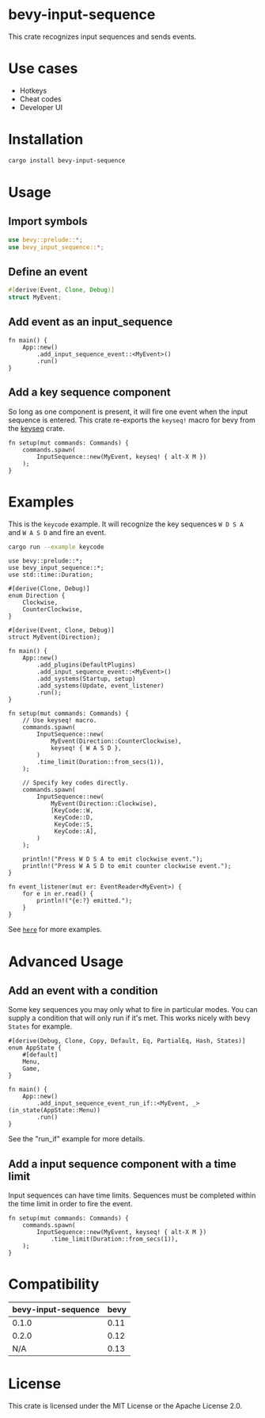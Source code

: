 # bevy-input-sequence

This crate recognizes input sequences and sends events.

# Use cases

* Hotkeys
* Cheat codes
* Developer UI

# Installation

``` sh
cargo install bevy-input-sequence
```

# Usage

## Import symbols

```rust
use bevy::prelude::*;
use bevy_input_sequence::*;
```

## Define an event

```rust ignore
#[derive(Event, Clone, Debug)]
struct MyEvent;
```

## Add event as an input_sequence

```ignore
fn main() {
    App::new()
        .add_input_sequence_event::<MyEvent>()
        .run()
}
```

## Add a key sequence component

So long as one component is present, it will fire one event when the input
sequence is entered. This crate re-exports the `keyseq!` macro for bevy from the [keyseq](https://crates.io/crates/keyseq) crate.

```ignore
fn setup(mut commands: Commands) {
    commands.spawn(
        InputSequence::new(MyEvent, keyseq! { alt-X M })
    );
}
```

# Examples

This is the `keycode` example. It will recognize the key sequences `W D S A` and
`W A S D` and fire an event. 

``` sh
cargo run --example keycode
```

```compile
use bevy::prelude::*;
use bevy_input_sequence::*;
use std::time::Duration;

#[derive(Clone, Debug)]
enum Direction {
    Clockwise,
    CounterClockwise,
}

#[derive(Event, Clone, Debug)]
struct MyEvent(Direction);

fn main() {
    App::new()
        .add_plugins(DefaultPlugins)
        .add_input_sequence_event::<MyEvent>()
        .add_systems(Startup, setup)
        .add_systems(Update, event_listener)
        .run();
}

fn setup(mut commands: Commands) {
    // Use keyseq! macro.
    commands.spawn(
        InputSequence::new(
            MyEvent(Direction::CounterClockwise),
            keyseq! { W A S D },
        )
        .time_limit(Duration::from_secs(1)),
    );

    // Specify key codes directly.
    commands.spawn(
        InputSequence::new(
            MyEvent(Direction::Clockwise),
            [KeyCode::W,
             KeyCode::D,
             KeyCode::S,
             KeyCode::A],
        )
    );

    println!("Press W D S A to emit clockwise event.");
    println!("Press W A S D to emit counter clockwise event.");
}

fn event_listener(mut er: EventReader<MyEvent>) {
    for e in er.read() {
        println!("{e:?} emitted.");
    }
}
```

See [`here`](./examples/) for more examples.

# Advanced Usage

## Add an event with a condition

Some key sequences you may only what to fire in particular modes. You can supply
a condition that will only run if it's met. This works nicely with bevy `States`
for example.

```ignore
#[derive(Debug, Clone, Copy, Default, Eq, PartialEq, Hash, States)]
enum AppState {
    #[default]
    Menu,
    Game,
}

fn main() {
    App::new()
        .add_input_sequence_event_run_if::<MyEvent, _>(in_state(AppState::Menu))
        .run()
}
```

See the "run_if" example for more details.

## Add a input sequence component with a time limit

Input sequences can have time limits. Sequences must be completed within the
time limit in order to fire the event.

```ignore
fn setup(mut commands: Commands) {
    commands.spawn(
        InputSequence::new(MyEvent, keyseq! { alt-X M })
            .time_limit(Duration::from_secs(1)),
    );
}
```

# Compatibility

| bevy-input-sequence | bevy |
| ------------------- | ---- |
| 0.1.0               | 0.11 |
| 0.2.0               | 0.12 |
| N/A                 | 0.13 |

# License

This crate is licensed under the MIT License or the Apache License 2.0.
